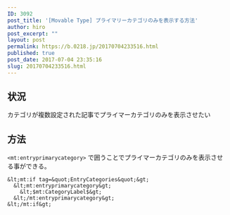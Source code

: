 ```yaml
---
ID: 3092
post_title: '[Movable Type] プライマリーカテゴリのみを表示する方法'
author: hiro
post_excerpt: ""
layout: post
permalink: https://b.0218.jp/20170704233516.html
published: true
post_date: 2017-07-04 23:35:16
slug: 20170704233516.html
---
```

<!--more-->
## 状況

カテゴリが複数設定された記事でプライマーカテゴリのみを表示させたい

## 方法
`<mt:entryprimarycategory>` で囲うことでプライマーカテゴリのみを表示させる事ができる。

```
&lt;mt:if tag=&quot;EntryCategories&quot;&gt;
  &lt;mt:entryprimarycategory&gt;
    &lt;$mt:CategoryLabel$&gt;
  &lt;/mt:entryprimarycategory&gt;
&lt;/mt:if&gt;
```